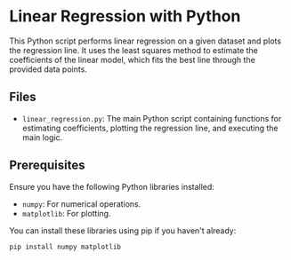 # Linear Regression with Python

This Python script performs linear regression on a given dataset and plots the regression line. It uses the least squares method to estimate the coefficients of the linear model, which fits the best line through the provided data points.

## Files

- `linear_regression.py`: The main Python script containing functions for estimating coefficients, plotting the regression line, and executing the main logic.

## Prerequisites

Ensure you have the following Python libraries installed:

- `numpy`: For numerical operations.
- `matplotlib`: For plotting.

You can install these libraries using pip if you haven't already:

```bash
pip install numpy matplotlib
